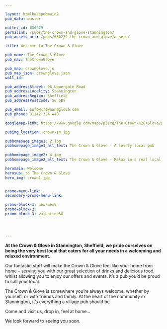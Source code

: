 ```yaml
---

layout: htmlbasepubmain2
pub_data: master

outlet_id: 680279
permalink: /pubs/the-crown-and-glove-stannington/
pub_assets_url: /pubs/680279_the_crown_and_glove/assets/

title: Welcome to The Crown & Glove

pub_name: The Crown & Glove
pub_nav: TheCrownGlove

pub_map: crownglove.js
pub_map_json: crownglove.json
wall_id:

pub_addressStreet: 96 Uppergate Road
pub_addressLocality: Stannington
pub_addressRegion: Sheffield
pub_addressPostcode: S6 6BY

pub_email: info@crownandglove.com
pub_phone: 01142 324 440

googlemap-link: https://www.google.com/maps/place/The+Crown+%26+Glove/@53.3926491,-1.5501496,18z/data=!4m12!1m6!3m5!1s0x0:0xb07129c53aa1bf3d!2sThe+Crown+%26+Glove!8m2!3d53.3927318!4d-1.5498392!3m4!1s0x0:0xb07129c53aa1bf3d!8m2!3d53.3927318!4d-1.5498392?hl=en-GB

pubimg_location: crown-sm.jpg

pubhomepage_image1: 2.jpg
pubhomepage_image1_alt_text: The Crown & Glove - A lovely local pub
 
pubhomepage_image2: 4.jpg
pubhomepage_image2_alt_text: The Crown & Glove - Relax in a real local pub

heromain: Welcome
herosub: to The Crown & Glove
hero_img: crown1.jpg


promo-menu-link:
secondary-promo-menu-link:

promo-block-1: new-menu
promo-block-2: 
promo-block-3: valentine30




---
```



**At the Crown & Glove in Stannington, Sheffield, we pride ourselves on being the very best local that caters for all your needs in a welcoming and relaxed environment.**

Our fantastic staff will make the Crown & Glove feel like your home from home – serving you with our great selection of drinks and delicious food, whilst allowing you to enjoy our offers and events. It’s a pub you’d be proud to call your local.

The Crown & Glove is somewhere you’re always welcome, whether by yourself, or with friends and family. At the heart of the community in Stannington, it’s everything a village pub should be.

Come and visit us, drop in, feel at home… 

We look forward to seeing you soon.




